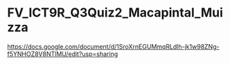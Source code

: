 # FV_ICT9R_Q3Quiz2_Macapintal_Muizza
https://docs.google.com/document/d/1SroXrnEGUMmqRLdlh-jk1w98ZNg-f5YNHOZ8V8NTlMU/edit?usp=sharing
